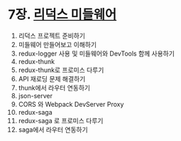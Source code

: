 # 7장. [리덕스 미들웨어](https://react.vlpt.us/redux-middleware/)

1. 리덕스 프로젝트 준비하기
2. 미들웨어 만들어보고 이해하기
3. redux-logger 사용 및 미들웨어와 DevTools 함께 사용하기
4. redux-thunk
5. redux-thunk로 프로미스 다루기
6. API 재로딩 문제 해결하기
7. thunk에서 라우터 연동하기
8. json-server
9. CORS 와 Webpack DevServer Proxy
10. redux-saga
11. redux-saga 로 프로미스 다루기
12. saga에서 라우터 연동하기
